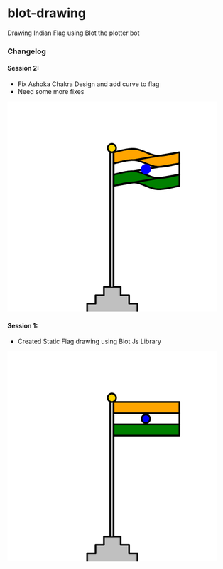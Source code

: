 # blot-drawing
Drawing Indian Flag using Blot the plotter bot

### Changelog

#### Session 2:

* Fix Ashoka Chakra Design and add curve to flag
* Need some more fixes

![New Drawing](image2.png)

#### Session 1:

* Created Static Flag drawing using Blot Js Library
  
![Static Flag Image](image.png)
